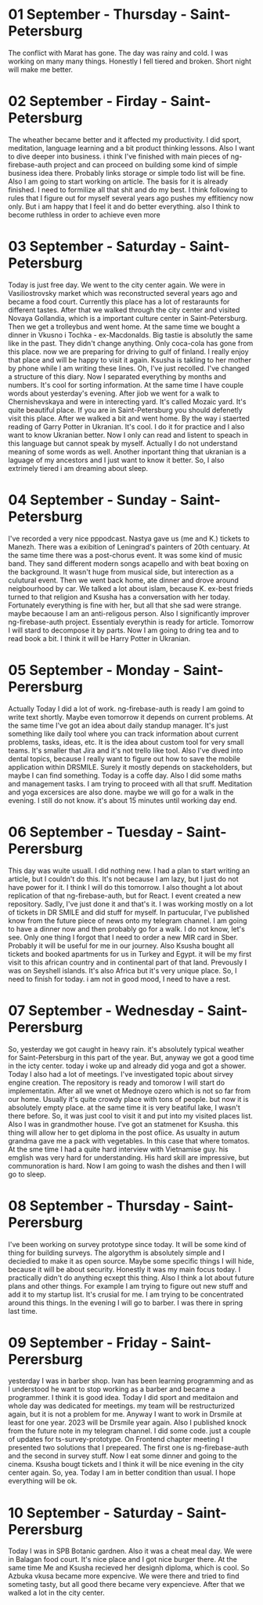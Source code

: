 # 01 September - Thursday - Saint-Petersburg

The conflict with Marat has gone. The day was rainy and cold. I was working on many many things. Honestly I fell tiered and broken. Short night will make me better.

# 02 September - Firday - Saint-Petersburg

The wheather became better and it affected my productivity. I did sport, meditation, language learning and a bit product thinking lessons. Also I want to dive deeper into business. i think I've finished with main pieces of ng-firebase-auth project and can proceed on building some kind of simple business idea there. Probably links storage or simple todo list will be fine. Also I am going to start working on article. The basis for it is already finished. I need to formilize all that shit and do my best. I think following to rules that I figure out for myself several years ago pushes my effitiency now only. But i am happy that I feel it and do better everything. also I think to become ruthless in order to achieve even more

# 03 September - Saturday - Saint-Petersburg

Today is just free day. We went to the city center again. We were in Vasiliostrovsky market which was reconstructed several years ago and became a food court. Currently this place has a lot of restaraunts for different tastes. After that we walked through the city center and visited Novaya Gollandia, which is a important culture center in Saint-Petersburg. Then we get a trolleybus and went home. At the same time we bought a dinner in Vkusno i Tochka - ex-Macdonalds. Big tastie is absolutly the same like in the past. They didn't change anything. Only coca-cola has gone from this place. now we are preparing for driving to gulf of finland. I really enjoy that place and will be happy to visit it again. Ksusha is takling to her mother by phone while I am writing these lines. Oh, I've just recolled. I've changed a structure of this diary. Now I separated everything by months and numbers. It's cool for sorting information. At the same time I have couple words about yesterday's evening. After jiob we went for a walk to Chernishevskaya and were in interecting yard. It's called Mozaic yard. It's quite beautiful place. If you are in Saint-Petersburg you  should defenetly visit this place. After we walked a bit and went home. By the way i staerted reading of Garry Potter in Ukranian. It's cool. I do it for practice and I also want to know Ukranian better. Now I only can read and listent to speach in this language but cannot speak by myself. Actually I do not understand meaning of some words as well. Another inportant thing that ukranian is a laguage of my ancestors and I just want to know it better. So, I also extrimely tiered i am dreaming about sleep.

# 04 September - Sunday - Saint-Petersburg

I've recorded a very nice pppodcast. Nastya gave us (me and K.) tickets to Manezh. There was a exibition of Leningrad's painters of 20th centuary. At the same time there was a post-chorus event. It was some kind of music band. They sand different modern songs acapello and with beat boxing on the background. It wasn't huge from musical side, but interection as a culutural event. Then we went back home, ate dinner and drove around neigbourhood by car. We talked a lot about islam, because K. ex-best frieds turned to that religion and Ksusha has a conversation with her today. Fortunately everything is fine with her, but all that she sad were strange. maybe becaouse I am an anti-religous person. Also I significantly improver ng-firebase-auth project. Essentialy everythin is ready for article. Tomorrow I will stard to decompose it by parts. Now I am going to dring tea and to read book a bit. I think it will be Harry Potter in Ukranian.

# 05 September - Monday - Saint-Perersburg

Actually Today I did a lot of work. ng-firebase-auth is ready I am goind to write text shortly. Maybe even tomorrow it depends on current problems. At the same time I've got an idea about daily standup manager. It's just something like daily tool where you can track information about current problems, tasks, ideas, etc. It is the idea about custom tool for very small teams. It's smaller that Jira and it's not trello like tool. Also I've dived into dental topics, because I really want to figure out how to save the mobile application within DRSMILE. Surely it mostly depends on stackeholders, but maybe I can find something. Today is a coffe day. Also I did some maths and management tasks. I am trying to proceed with all that sruff. Meditation and yoga excersices are also done. maybe we will go for a walk in the evening. I still do not know. it's about 15 minutes until working day end.

# 06 September - Tuesday - Saint-Perersburg

This day was wuite usuall. I did nothing new. I had a plan to start writing an article, but I couldn't do this. It's not because I am lazy, but I just do not have power for it. I think I will do this tomorrow. I also thought a lot about replication of that ng-firebase-auth, but for React. I event created a new repository. Sadly, I've just done it and that's it. I was working mostly on a lot of tickets in DR SMILE and did stuff for myself. In partucular, I've published know from the future piece of news onto my telegram channel. I am going to have a dinner now and then probably go for a walk. I do not know, let's see. Only one thing I forgot that I need to order a new MIR card in Sber. Probably it will be useful for me in our journey. Also Ksusha bought all tickets and booked apartments for us in Turkey and Egypt. it will be my first visit to this african country and in continental part of that land. Prevously I was on Seyshell islands. It's also Africa but it's very unique place. So, I need to finish for today. i am not in good mood, I need to have a rest. 

# 07 September - Wednesday - Saint-Perersburg

So, yesterday we got caught in heavy rain. it's absolutely typical weather for Saint-Petersburg in this part of the year. But, anyway we got a good time in the icty center. today i woke up and already did yoga and got a shower. Today I also had a lot of meetings. I've investigated topic about sirvey engine creation. The repository is ready and tomorow I will start do implementatin. After all we wnet ot Mednoye ozero which is not so far from our home. Usually it's quite crowdy place with tons of people. but now it is absolutely empty place. at the same time it is very beatiful lake, I wasn't there before. So, it was just cool to visit it and put into my visited places list. Also I was in grandmother house. I've got an statmenet for Ksusha. this thing will allow her to get diploma in the post ofiice. As usualty in autum grandma gave me a pack with vegetables. In this case that where tomatos. At the sme time I had a quite hard interview with Vietnamise guy. his emglish was very hard for understanding. His hard skill are impressive, but communoration is hard. Now I am going  to wash the dishes and then I will go to sleep.

# 08 September - Thursday - Saint-Perersburg

I've been working on survey prototype since today. It will be some kind of thing for building surveys. The algorythm is absolutely simple and I deciedied to make it as open source. Maybe some specific things I will hide, because it will be about security. Honestly it was my main focus today. I practically didn't do anything ecxept this thing. Also I think a lot about future plans and other things. For example I am trying to figure out new stuff and add it to my startup list. It's crusial for me. I am trying to be concentrated around this things. In the evening I will go to barber. I was there in spring last time. 

# 09 September - Friday - Saint-Perersburg

yesterday I was in barber shop. Ivan has been learning programming and as I understood he want to stop working as a barber and became a programmer. I think it is good idea. Today I did sport and meditaion and whole day was dedicated for meetings. my team will be restructurized again, but it is not a problem for me. Anyway I want to work in Drsmile at least for one year. 2023 will be Drsmile year again. Also I published knock from the future note in my telegram channel. I did some code. just a couple of updates for ts-survey-prototype. On Frontend chapter meeting I presented two solutions that I prepeared. The first one is ng-firebase-auth and the second in survey stuff. Now I eat some dinner and going to the cinema. Ksusha bougt tickets and I think it will be nice evening in the city center again. So, yea. Today I am in better condition than usual. I hope everything will be ok.

# 10 September - Saturday - Saint-Perersburg

Today I was in SPB Botanic gardnen. Also it was a cheat meal day. We were in Balagan food court. It's nice place and I got nice burger there. At the same time Me and Ksusha recieved her designh diploma, which is cool. So Azbuka vkusa became more expencive. We were there and tried to find someting tasty, but all good there became very expencieve. After that we walked a lot in the city center.